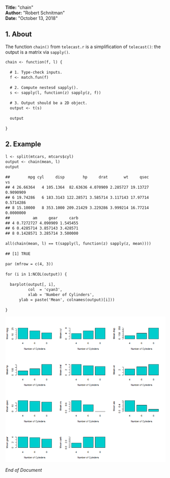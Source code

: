**Title:** "chain"  
**Author:** "Robert Schnitman"  
**Date:** "October 13, 2018"  

## 1. About

The function `chain()` from `telecast.r` is a simplification
of `telecast()`: the output is a matrix via `sapply()`.

    chain <- function(f, l) {
      
      # 1. Type-check inputs.
      f <- match.fun(f)
      
      # 2. Compute nestesd sapply().
      s <- sapply(l, function(z) sapply(z, f))
      
      # 3. Output should be a 2D object.
      output <- t(s)
      
      output
      
    }

## 2. Example

    l <- split(mtcars, mtcars$cyl) 
    output <- chain(mean, l)
	output
	
	##        mpg cyl     disp        hp     drat       wt     qsec        vs
	## 4 26.66364   4 105.1364  82.63636 4.070909 2.285727 19.13727 0.9090909
	## 6 19.74286   6 183.3143 122.28571 3.585714 3.117143 17.97714 0.5714286
	## 8 15.10000   8 353.1000 209.21429 3.229286 3.999214 16.77214 0.0000000
	##          am     gear     carb
	## 4 0.7272727 4.090909 1.545455
	## 6 0.4285714 3.857143 3.428571
	## 8 0.1428571 3.285714 3.500000

    all(chain(mean, l) == t(sapply(l, function(z) sapply(z, mean))))

    ## [1] TRUE

    par (mfrow = c(4, 3))

	for (i in 1:NCOL(output)) {
	
	  barplot(output[, i], 
	          col  = 'cyan3', 
	          xlab = 'Number of Cylinders', 
		  ylab = paste('Mean', colnames(output)[i]))
	
	}


![](plots//chain_ex1.png)

*End of Document*
